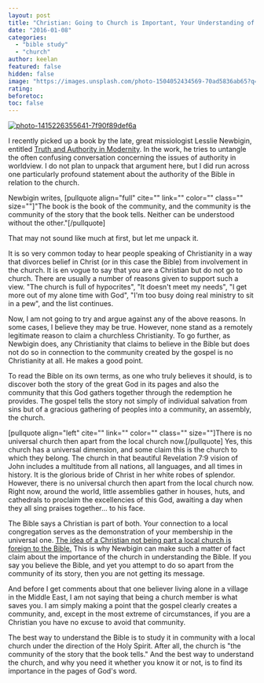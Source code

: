 ```yaml
---
layout: post
title: "Christian: Going to Church is Important, Your Understanding of the Bible Depends on It"
date: "2016-01-08"
categories: 
  - "bible study"
  - "church"
author: keelan
featured: false
hidden: false
image: "https://images.unsplash.com/photo-1504052434569-70ad5836ab65?q=80&w=2070&auto=format&fit=crop&ixlib=rb-4.0.3&ixid=M3wxMjA3fDB8MHxwaG90by1wYWdlfHx8fGVufDB8fHx8fA%3D%3D"
rating:
beforetoc:
toc: false
---
```


[![photo-1415226355641-7f90f89def6a](images/ff6d4-photo-1415226355641-7f90f89def6a-e1452268416379.jpg)](https://keelancook.files.wordpress.com/2020/08/ff6d4-photo-1415226355641-7f90f89def6a-e1452268416379.jpg)

I recently picked up a book by the late, great missiologist Lesslie Newbigin, entitled [Truth and Authority in Modernity](https://books.google.com/books/about/Truth_and_Authority_in_Modernity.html?id=FKoxGEVIvLcC). In the work, he tries to untangle the often confusing conversation concerning the issues of authority in worldview. I do not plan to unpack that argument here, but I did run across one particularly profound statement about the authority of the Bible in relation to the church.

Newbigin writes, \[pullquote align="full" cite="" link="" color="" class="" size=""\]"The book is the book of the community, and the community is the community of the story that the book tells. Neither can be understood without the other."\[/pullquote\]

That may not sound like much at first, but let me unpack it.

It is so very common today to hear people speaking of Christianity in a way that divorces belief in Christ (or in this case the Bible) from involvement in the church. It is en vogue to say that you are a Christian but do not go to church. There are usually a number of reasons given to support such a view. "The church is full of hypocrites", "It doesn't meet my needs", "I get more out of my alone time with God", "I'm too busy doing real ministry to sit in a pew", and the list continues.

Now, I am not going to try and argue against any of the above reasons. In some cases, I believe they may be true. However, none stand as a remotely legitimate reason to claim a churchless Christianity. To go further, as Newbigin does, any Christianity that claims to believe in the Bible but does not do so in connection to the community created by the gospel is no Christianity at all. He makes a good point.

To read the Bible on its own terms, as one who truly believes it should, is to discover both the story of the great God in its pages and also the community that this God gathers together through the redemption he provides. The gospel tells the story not simply of individual salvation from sins but of a gracious gathering of peoples into a community, an assembly, the church.

\[pullquote align="left" cite="" link="" color="" class="" size=""\]There is no universal church then apart from the local church now.\[/pullquote\] Yes, this church has a universal dimension, and some claim this is the church to which they belong. The church in that beautiful Revelation 7:9 vision of John includes a multitude from all nations, all languages, and all times in history. It is the glorious bride of Christ in her white robes of splendor. However, there is no universal church then apart from the local church now. Right now, around the world, little assemblies gather in houses, huts, and cathedrals to proclaim the excellencies of this God, awaiting a day when they all sing praises together... to his face.

The Bible says a Christian is part of both. Your connection to a local congregation serves as the demonstration of your membership in the universal one. [The idea of a Christian not being part a local church is foreign to the Bible.](http://blog.keelancook.com/2011/03/the-lone-ranger-syndrome.html) This is why Newbigin can make such a matter of fact claim about the importance of the church in understanding the Bible. If you say you believe the Bible, and yet you attempt to do so apart from the community of its story, then you are not getting its message.

And before I get comments about that one believer living alone in a village in the Middle East, I am not saying that being a church member is what saves you. I am simply making a point that the gospel clearly creates a community, and, except in the most extreme of circumstances, if you are a Christian you have no excuse to avoid that community.

The best way to understand the Bible is to study it in community with a local church under the direction of the Holy Spirit. After all, the church is "the community of the story that the book tells." And the best way to understand the church, and why you need it whether you know it or not, is to find its importance in the pages of God's word.
